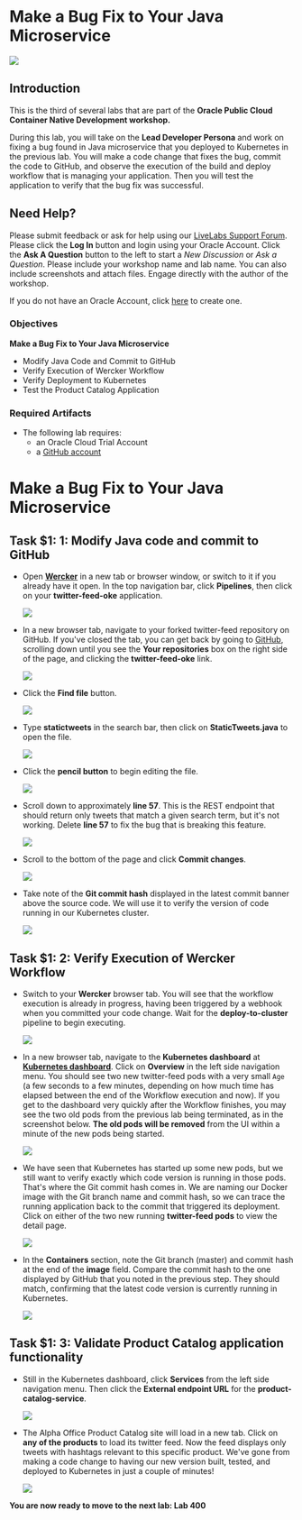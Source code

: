 # Make a Bug Fix to Your Java Microservice

![](images/300/header.png)

## Introduction

This is the third of several labs that are part of the **Oracle Public Cloud Container Native Development workshop.** 

During this lab, you will take on the **Lead Developer Persona** and work on fixing a bug found in Java microservice that you deployed to Kubernetes in the previous lab. You will make a code change that fixes the bug, commit the code to GitHub, and observe the execution of the build and deploy workflow that is managing your application. Then you will test the application to verify that the bug fix was successful.

## Need Help?
Please submit feedback or ask for help using our [LiveLabs Support Forum](https://community.oracle.com/tech/developers/categories/livelabsdiscussions). Please click the **Log In** button and login using your Oracle Account. Click the **Ask A Question** button to the left to start a *New Discussion* or *Ask a Question*.  Please include your workshop name and lab name.  You can also include screenshots and attach files.  Engage directly with the author of the workshop.

If you do not have an Oracle Account, click [here](https://profile.oracle.com/myprofile/account/create-account.jspx) to create one.
### Objectives

**Make a Bug Fix to Your Java Microservice**

- Modify Java Code and Commit to GitHub
- Verify Execution of Wercker Workflow
- Verify Deployment to Kubernetes
- Test the Product Catalog Application

### Required Artifacts

- The following lab requires:
  - an Oracle Cloud Trial Account
  - a [GitHub account](https://github.com/join)

# Make a Bug Fix to Your Java Microservice

<!-- ## Fix Java Microservice -->

## **Task $1: 1**: Modify Java code and commit to GitHub

- Open **[Wercker](https://app.wercker.com)** in a new tab or browser window, or switch to it if you already have it open. In the top navigation bar, click **Pipelines**, then click on your **twitter-feed-oke** application.

  ![](images/300/0.png)

- In a new browser tab, navigate to your forked twitter-feed repository on GitHub. If you've closed the tab, you can get back by going to [GitHub](https://github.com/), scrolling down until you see the **Your repositories** box on the right side of the page, and clicking the **twitter-feed-oke** link.

  ![](images/300/1.png)

- Click the **Find file** button.

  ![](images/300/2.png)

- Type **statictweets** in the search bar, then click on **StaticTweets.java** to open the file.

  ![](images/300/3.png)

- Click the **pencil button** to begin editing the file.

  ![](images/300/4.png)

- Scroll down to approximately **line 57**. This is the REST endpoint that should return only tweets that match a given search term, but it's not working. Delete **line 57** to fix the bug that is breaking this feature.

  ![](images/300/5.png)

- Scroll to the bottom of the page and click **Commit changes**.

  ![](images/300/6.png)

- Take note of the **Git commit hash** displayed in the latest commit banner above the source code. We will use it to verify the version of code running in our Kubernetes cluster.

  ![](images/300/9.png)

## **Task $1: 2**: Verify Execution of Wercker Workflow

- Switch to your **Wercker** browser tab. You will see that the workflow execution is already in progress, having been triggered by a webhook when you committed your code change. Wait for the **deploy-to-cluster** pipeline to begin executing.

  ![](images/300/7.png)

- In a new browser tab, navigate to the **Kubernetes dashboard** at [**Kubernetes dashboard**](http://localhost:8001/api/v1/namespaces/kube-system/services/https:kubernetes-dashboard:/proxy/). Click on **Overview** in the left side navigation menu. You should see two new twitter-feed pods with a very small `Age` (a few seconds to a few minutes, depending on how much time has elapsed between the end of the Workflow execution and now). If you get to the dashboard very quickly after the Workflow finishes, you may see the two old pods from the previous lab being terminated, as in the screenshot below. **The old pods will be removed** from the UI within a minute of the new pods being started.

  ![](images/300/8.png)

- We have seen that Kubernetes has started up some new pods, but we still want to verify exactly which code version is running in those pods. That's where the Git commit hash comes in. We are naming our Docker image with the Git branch name and commit hash, so we can trace the running application back to the commit that triggered its deployment. Click on either of the two new running **twitter-feed pods** to view the detail page.

  ![](images/300/10.png)

- In the **Containers** section, note the Git branch (master) and commit hash at the end of the **image** field. Compare the commit hash to the one displayed by GitHub that you noted in the previous step. They should match, confirming that the latest code version is currently running in Kubernetes.

  ![](images/300/11.png)

## **Task $1: 3**: Validate Product Catalog application functionality

- Still in the Kubernetes dashboard, click **Services** from the left side navigation menu. Then click the **External endpoint URL** for the **product-catalog-service**.

  ![](images/300/12.png)

- The Alpha Office Product Catalog site will load in a new tab. Click on **any of the products** to load its twitter feed. Now the feed displays only tweets with hashtags relevant to this specific product. We've gone from making a code change to having our new version built, tested, and deployed to Kubernetes in just a couple of minutes!

  ![](images/300/13.png)

**You are now ready to move to the next lab: Lab 400**
